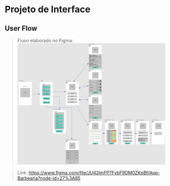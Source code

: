 
# Projeto de Interface

## User Flow

> Fluxo elaborado no Figma:
![fluxo](img/fluxo.png)

> Link: https://www.figma.com/file/JU42lmFP7FvbF9DM0ZKpBf/App-Barbearia?node-id=27%3A85

